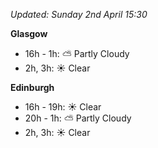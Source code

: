 *Updated: Sunday 2nd April 15:30*

**Glasgow**

* 16h - 1h: :partly_sunny: Partly Cloudy
* 2h, 3h: :sunny: Clear

**Edinburgh**

* 16h - 19h: :sunny: Clear
* 20h - 1h: :partly_sunny: Partly Cloudy
* 2h, 3h: :sunny: Clear
